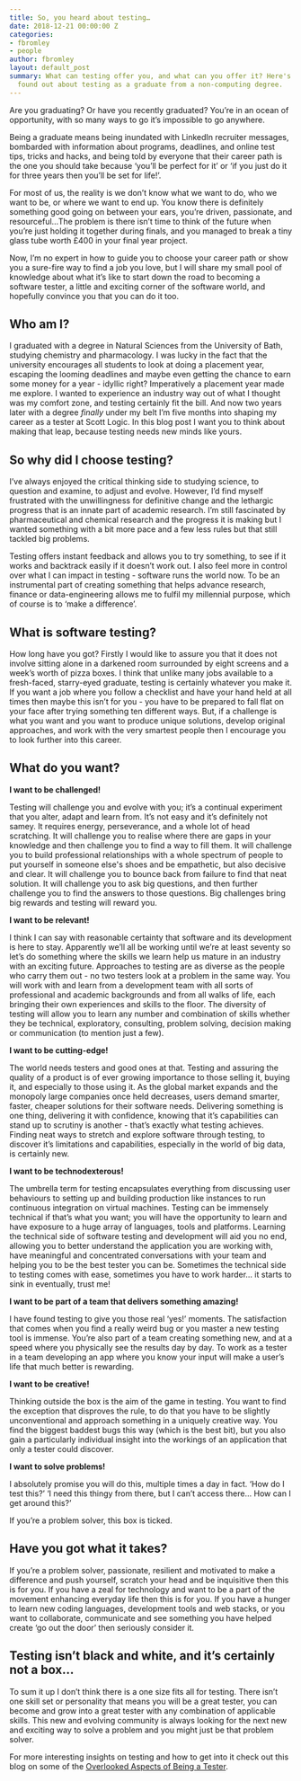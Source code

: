 ```yaml
---
title: So, you heard about testing…
date: 2018-12-21 00:00:00 Z
categories:
- fbromley
- people
author: fbromley
layout: default_post
summary: What can testing offer you, and what can you offer it? Here's what I have
  found out about testing as a graduate from a non-computing degree.
---
```


Are you graduating? Or have you recently graduated? You’re in an ocean of opportunity, with so many ways   to go it’s impossible to go anywhere. 

Being a graduate means being inundated with LinkedIn recruiter messages, bombarded with information about programs, deadlines, and online test tips, tricks and hacks, and being told by everyone that their career path is the one you should take because ‘you’ll be perfect for it’ or ‘if you just do it for three years then you’ll be set for life!’.

For most of us, the reality is we don’t know what we want to do, who we want to be, or where we want to end up. You know there is definitely something good going on between your ears, you’re driven, passionate, and resourceful…The problem is there isn’t time to think of the future when you’re just holding it together during finals, and you managed to break a tiny glass tube worth £400 in your final year project.

Now, I’m no expert in how to guide you to choose your career path or show you a sure-fire way to find a job you love, but I will share my small pool of knowledge about what it’s like to start down the road to becoming a software tester, a little and exciting corner of the software world, and hopefully convince you that you can do it too. 

## Who am I? 

I graduated with a degree in Natural Sciences from the University of Bath, studying chemistry and pharmacology. I was lucky in the fact that the university encourages all students to look at doing a placement year, escaping the looming deadlines and maybe even getting the chance to earn some money for a year - idyllic right? Imperatively a placement year made me explore. I wanted to experience an industry way out of what I thought was my comfort zone, and testing certainly fit the bill. And now two years later with a degree _finally_ under my belt I’m five months into shaping my career as a tester at Scott Logic. In this blog post I want you to think about making that leap, because testing needs new minds like yours.

## So why did I choose testing? 

I’ve always enjoyed the critical thinking side to studying science, to question and examine, to adjust and evolve. However, I’d find myself frustrated with the unwillingness for definitive change and the lethargic progress that is an innate part of academic research. I’m still fascinated by pharmaceutical and chemical research and the progress it is making but I wanted something with a bit more pace and a few less rules but that still tackled big problems.

Testing offers instant feedback and allows you to try something, to see if it works and backtrack easily if it doesn’t work out. I also feel more in control over what I can impact in testing - software runs the world now. To be an instrumental part of creating something that helps advance research, finance or data-engineering allows me to fulfil my millennial purpose, which of course is to ‘make a difference’. 
          
## What is software testing?

How long have you got? Firstly I would like to assure you that it does not involve sitting alone in a darkened room surrounded by eight screens and a week’s worth of pizza boxes. I think that unlike many jobs available to a fresh-faced, starry-eyed graduate, testing is certainly whatever you make it. If you want a job where you follow a checklist and have your hand held at all times then maybe this isn’t for you - you have to be prepared to fall flat on your face after trying something ten different ways. But, if a challenge is what you want and you want to produce unique solutions, develop original approaches, and work with the very smartest people then I encourage you to look further into this career.
  
## What do you want?
 
**I want to be challenged!**

Testing will challenge you and evolve with you; it’s a continual experiment that you alter, adapt and learn from. It’s not easy and it’s definitely not samey. It requires energy, perseverance, and a whole lot of head scratching. It will challenge you to realise where there are gaps in your knowledge and then challenge you to find a way to fill them. It will challenge you to build professional relationships with a whole spectrum of people to put yourself in someone else's shoes and be empathetic, but also decisive and clear. It will challenge you to bounce back from failure to find that neat solution. It will challenge you to ask big questions, and then further challenge you to find the answers to those questions. Big challenges bring big rewards and testing will reward you. 
 
**I want to be relevant!**
 
I think I can say with reasonable certainty that software and its development is here to stay. Apparently we’ll all be working until we’re at least seventy so let’s do something where the skills we learn help us mature in an industry with an exciting future. Approaches to testing are as diverse as the people who carry them out - no two testers look at a problem in the same way. You will work with and learn from a development team with all sorts of professional and academic backgrounds and from all walks of life,  each bringing their own experiences and skills to the floor. The diversity of testing will allow you to learn any number and combination of skills whether they be technical, exploratory, consulting, problem solving, decision making or communication (to mention just a few).

**I want to be cutting-edge!**

The world needs testers and good ones at that. Testing and assuring the quality of a product is of ever growing importance to those selling it, buying it, and especially to those using it. As the global market expands and the monopoly large companies once held decreases, users demand smarter, faster, cheaper solutions for their software needs. Delivering something is one thing, delivering it with confidence, knowing that it’s capabilities can stand up to scrutiny is another - that’s exactly what testing achieves. Finding neat ways to stretch and explore software through testing, to discover it’s limitations and capabilities, especially in the world of big data, is certainly new. 
  
**I want to be technodexterous!**

The umbrella term for testing encapsulates everything from discussing user behaviours to setting up and building production like instances to run continuous integration on virtual machines. Testing can be immensely technical if that’s what you want; you will have the opportunity to learn and have exposure to a huge array of languages, tools and platforms. Learning the technical side of software testing and development will aid you no end, allowing you to better understand the application you are working with, have meaningful and concentrated conversations with your team and helping you to be the best tester you can be. Sometimes the technical side to testing comes with ease, sometimes you have to work harder… it starts to sink in eventually, trust me!
  
**I want to be part of a team that delivers something amazing!**

I have found testing to give you those real ‘yes!’ moments. The satisfaction that comes when you find a really weird bug or you master a new testing tool is immense. You’re also part of a team creating something new, and at a speed where you physically see the results day by day. To work as a tester in a team developing an app where you know your input will make a user’s life that much better is rewarding. 

**I want to be creative!**

Thinking outside the box is the aim of the game in testing. You want to find the exception that disproves the rule, to do that you have to be slightly unconventional and approach something in a uniquely creative way. You find the biggest baddest bugs this way (which is the best bit), but you also gain a particularly individual insight into the workings of an application that only a tester could discover.
 
**I want to solve problems!**

I absolutely promise you will do this, multiple times a day in fact. ‘How do I test this?’ ‘I need this thingy from there, but I can’t access there… How can I get around this?’

If you’re a problem solver, this box is ticked. 
   
## Have you got what it takes?

If you’re a problem solver, passionate, resilient and motivated to make a difference and push yourself, scratch your head and be inquisitive then this is for you. If you have a zeal for technology and want to be a part of the movement enhancing everyday life then this is for you. If you have a hunger to learn new coding languages, development tools and web stacks, or you want to collaborate, communicate and see something you have helped create ‘go out the door’ then seriously consider it.
 
## Testing isn’t black and white, and it’s certainly not a box… 

To sum it up I don’t think there is a one size fits all for testing. There isn’t one skill set or personality that means you will be a great tester, you can become and grow into a great tester with any combination of applicable skills. This new and evolving community is always looking for the next new and exciting way to solve a problem and you might just be that problem solver. 
 
  
   
    

For more interesting insights on testing and how to get into it check out this blog on some of the
[Overlooked Aspects of Being a Tester](https://blog.scottlogic.com/2018/04/20/overlooked-aspects-of-being-a-tester.html).
